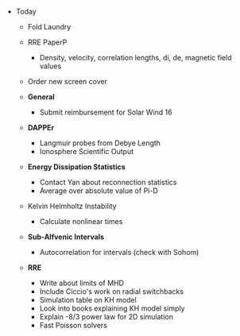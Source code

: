 - Today 
	- Fold Laundry
	- RRE PaperP
		- Density, velocity, correlation lengths, di, de, magnetic field values
	- Order new screen cover


	- **General**
		- Submit reimbursement for Solar Wind 16
	
	- **DAPPEr**
		- Langmuir probes from Debye Length
		- Ionosphere Scientific Output
	
	- **Energy Dissipation Statistics**
		- Contact Yan about reconnection statistics
		- Average over absolute value of Pi-D

	- Kelvin Helmholtz Instability
		- Calculate nonlinear times
	
	- **Sub-Alfvenic Intervals**
		- Autocorrelation for intervals (check with Sohom)
	
	- **RRE**
		- Write about limits of MHD
		- Include Ciccio's work on radial switchbacks
		- Simulation table on KH model
		- Look into books explaining KH model simply
		- Explain -8/3 power law for 2D simulation
		- Fast Poisson solvers
